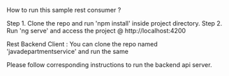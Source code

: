 How to run this sample rest consumer ?

Step 1. Clone the repo and run 'npm install' inside project directory.
Step 2. Run 'ng serve' and access the project @ http://localhost:4200

Rest Backend Client : You can clone the repo named 'javadepartmentservice' and run the same

Please follow corresponding instructions to run the backend api server.

